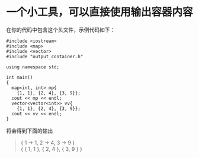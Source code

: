 # 一个小工具，可以直接使用输出容器内容

在你的代码中包含这个头文件，示例代码如下：
```
#include <iostream>
#include <map>
#include <vector>
#include "output_container.h"

using namespace std;

int main()
{
  map<int, int> mp{
    {1, 1}, {2, 4}, {3, 9}};
  cout << mp << endl;
  vector<vector<int>> vv{
    {1, 1}, {2, 4}, {3, 9}};
  cout << vv << endl;
}
```

将会得到下面的输出
> { 1 -> 1, 2 -> 4, 3 -> 9 }  
> { { 1, 1 }, { 2, 4 }, { 3, 9 } }



